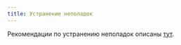 ```yaml
---
title: Устранение неполадок
---
```


Рекомендации по устранению неполадок описаны [тут](
https://github.com/opendata-stuttgart/sensor.community/blob/feature/russian-translation/content/airrohr/ru/05-troubleshoot.md).
